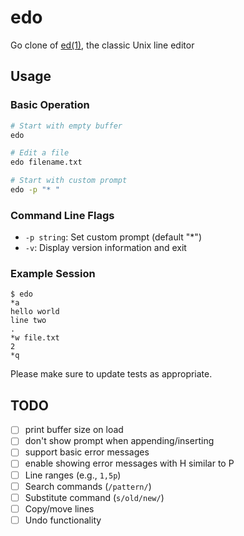 # edo

Go clone of [ed(1)](https://man.openbsd.org/ed.1), the classic Unix line editor

## Usage

### Basic Operation

```bash
# Start with empty buffer
edo

# Edit a file
edo filename.txt

# Start with custom prompt
edo -p "* "
```

### Command Line Flags

- `-p string`: Set custom prompt (default "\*")
- `-v`: Display version information and exit

### Example Session

```
$ edo
*a
hello world
line two
.
*w file.txt
2
*q
```

Please make sure to update tests as appropriate.

## TODO

- [ ] print buffer size on load
- [ ] don't show prompt when appending/inserting
- [ ] support basic error messages
- [ ] enable showing error messages with H similar to P
- [ ] Line ranges (e.g., `1,5p`)
- [ ] Search commands (`/pattern/`)
- [ ] Substitute command (`s/old/new/`)
- [ ] Copy/move lines
- [ ] Undo functionality
